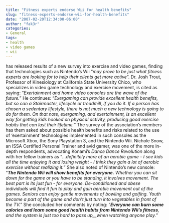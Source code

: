 ```yaml
---
title: "Fitness experts endorse Wii for health benefits"
slug: "fitness-experts-endorse-wii-for-health-benefits"
date: "2007-02-20T12:34:00-06:00"
author: "fak3r"
categories:
- General
tags:
- health
- video games
- wii
---
```


 has released results of a new survey into exercise and video games, finding that technologies such as Nintendo’s Wii “_may prove to be just what fitness experts are looking for to help their clients get more active_”. Dr. Josh Trout, Professor of Kinesiology at California State University Chico, who specializes in video game technology and exercise movement, is cited as saying: “_Exertainment and home video consoles are the wave of the future._” He continues: “_Exergaming can provide excellent health benefits, but so can a Stairmaster, lifecycle or treadmill, if you do it. If a person has chosen a sedentary lifestyle, there is not much a new technology is going to do for them. On that note, exergaming, and exertainment, is an excellent way for getting kids hooked on physical activity, producing good exercise habits that can last their lifetime._” The survey of the association’s members has them asked about possible health benefits and risks related to the use of ‘exertainment’ technologies implemented in such consoles as the Microsoft Xbox, the Sony Playstation 3, and the Nintendo Wii. Nichole Snow, an ISSA Certified Personal Trainer and avid gamer, was one of the more in-depth respondents, advocating Konami’s _Dance Dance Revolution_ along with her fellow trainers as “_…definitely more of an aerobic game - I see kids all the time enjoying it and losing weight - I think they gain a lot of aerobic exercise without realizing it._” She also noted of Nintendo’s new console: “_**The Nintendo Wii will show benefits for everyone.** Whether you can sit down for the game or you have to be standing, it involves movement. The best part is its just fun - for everyone. De-conditioned and obese individuals will find it fun to play and gain aerobic movement out of the games. Seniors can enjoy gentle movements of bowling and golfing. Youth become a part of the game and don’t just turn into vegetables in front of the TV._” She concluded her comments by noting: “_**Everyone can burn some calories and learn some good health habits from Nintendo Wii’s fitness**, and the system is just too hard to pass up__when watching anyone play._”
